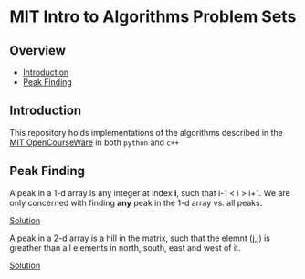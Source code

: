 # MIT Intro to Algorithms Problem Sets

## Overview

* [Introduction](#introduction)
* [Peak Finding](#peak-finding)

## Introduction

This repository holds implementations of the algorithms described in the [MIT OpenCourseWare](https://ocw.mit.edu/courses/electrical-engineering-and-computer-science/6-006-introduction-to-algorithms-fall-2011/index.htm) in both `python` and `c++`

## Peak Finding

A peak in a 1-d array is any integer at index __i__, such that i-1 < i > i+1.  We are only concerned with finding __any__ peak in the 1-d array vs. all peaks.

[Solution](./peak-finding)

A peak in a 2-d array is a hill in the matrix, such that the elemnt (j,j) is greather than all elements in north, south, east and west of it.

[Solution](./peak-finding)